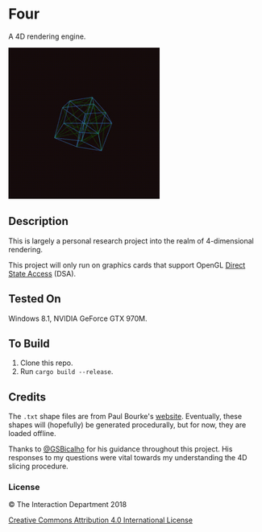 # Four
A 4D rendering engine.

<p>
  <img src="https://github.com/mwalczyk/four/blob/master/screenshots/screenshot.gif" alt="screenshot" width="300" height="auto"/>
</p>

## Description
This is largely a personal research project into the realm of 4-dimensional rendering.

This project will only run on graphics cards that support OpenGL [Direct State Access](https://www.khronos.org/opengl/wiki/Direct_State_Access) (DSA).

## Tested On
Windows 8.1, NVIDIA GeForce GTX 970M.

## To Build
1. Clone this repo.
2. Run `cargo build --release`.

## Credits
The `.txt` shape files are from Paul Bourke's [website](http://paulbourke.net/geometry/hyperspace/). Eventually, these shapes will (hopefully) be generated procedurally, but for now, they are loaded offline. 

Thanks to [@GSBicalho](https://github.com/GSBicalho) for his guidance throughout this project. His responses to my questions were vital towards my understanding the 4D slicing procedure. 

### License

:copyright: The Interaction Department 2018

[Creative Commons Attribution 4.0 International License](https://creativecommons.org/licenses/by/4.0/)
